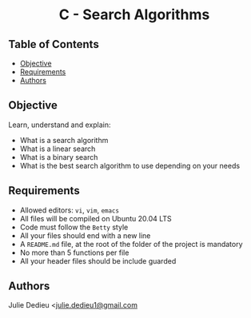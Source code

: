 # <p align="center">C - Search Algorithms</p>

## Table of Contents

-   [Objective](#Objective)
-   [Requirements](#Requirements)
-   [Authors](#Authors)

## Objective

Learn, understand and explain:

- What is a search algorithm
- What is a linear search
- What is a binary search
- What is the best search algorithm to use depending on your needs

## Requirements

-   Allowed editors: `vi`, `vim`, `emacs`
-   All files will be compiled on Ubuntu 20.04 LTS
-   Code must follow the `Betty` style
-   All your files should end with a new line
-   A `README.md` file, at the root of the folder of the project is mandatory
-   No more than 5 functions per file
-   All your header files should be include guarded

## Authors

Julie Dedieu <julie.dedieu1@gmail.com